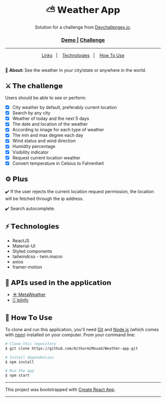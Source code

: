 <h1 align="center">⛅ 𝗪𝗲𝗮𝘁𝗵𝗲𝗿 𝗔𝗽𝗽</h1>

<div align="center">
   Solution for a challenge from  <a href="http://devchallenges.io" target="_blank">Devchallenges.io</a>.
</div>

<div align="center">
  <h3>
    <a href="https://weather-app-sigma-nine.vercel.app">
      Demo
    </a>
    <span> | </span>
    <a href="https://devchallenges.io/challenges/mM1UIenRhK808W8qmLWv">
      Challenge
    </a>
  </h3>
</div>

---

<div align="center">
  <a href="#links">Links</a>&nbsp;&nbsp;&nbsp;|&nbsp;&nbsp;&nbsp;
  <a href="#technologies">Technologies</a>&nbsp;&nbsp;&nbsp;|&nbsp;&nbsp;&nbsp;
  <a href="#how-to-use">How To Use</a>
</div>
<br />

<div>
  <p>🔎 <strong>About: </strong>See the weather in your city/state or anywhere in the world.</p>
</div>

<div>
  <h2>⚔️ 𝗧𝗵𝗲 𝗰𝗵𝗮𝗹𝗹𝗲𝗻𝗴𝗲</h2>
  <p>Users should be able to see or perform:</p>

  - [x] City weather by default, preferably current location
  - [x] Search by any city
  - [x] Weather of today and the next 5 days
  - [x] The date and location of the weather
  - [x] According to image for each type of weather
  - [x] The min and max degree each day
  - [x] Wind status and wind direction
  - [x] Humidity percentage
  - [x] Visibility indicator
  - [x] Request current location weather
  - [x] Convert temperature in Celsius to Fahrenheit
</div>

<div>
  <h2>⚙️ 𝗣𝗹𝘂𝘀</h2>
  <p>✔️ If the user rejects the current location request permission, the location will be fetched through the ip address.</p>
  <p>✔️ Search autocomplete.</p>
</div>

<h2 id="technologies">⚡️ 𝗧𝗲𝗰𝗵𝗻𝗼𝗹𝗼𝗴𝗶𝗲𝘀</h2>

<ul>
  <li>ReactJS</li>
  <li>Material-UI</li>
  <li>Styled components</li>
  <li>tailwindcss - twin.macro</li>
  <li>axios</li>
  <li>framer-motion</li>
</ul>

<h2>📡 𝗔𝗣𝗜𝘀 𝘂𝘀𝗲𝗱 𝗶𝗻 𝘁𝗵𝗲 𝗮𝗽𝗽𝗹𝗶𝗰𝗮𝘁𝗶𝗼𝗻</h2>

<ul>
  <li>
    <a 
      href="https://www.metaweather.com/api/" 
      target="_blank"
    >
      ☀️ MetaWeather 
    </a>
  </li>
  <li>
    <a 
      href="https://ipinfo.io/" 
      target="_blank"
    >
      🗄️ IpInfo
    </a>
  </li>
</ul>

<h2 id="how-to-use">📌 𝗛𝗼𝘄 𝗧𝗼 𝗨𝘀𝗲</h2>

To clone and run this application, you'll need [Git](https://git-scm.com) and [Node.js](https://nodejs.org/en/download/) (which comes with [npm](http://npmjs.com)) installed on your computer. From your command line:

```bash
# Clone this repository
$ git clone https://github.com/AitkarmiMouad/Weather-app.git

# Install dependencies
$ npm install

# Run the app
$ npm start
```

---

This project was bootstrapped with [Create React App](https://github.com/facebook/create-react-app).

---


